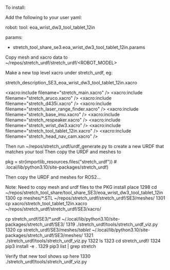 To install:

Add the following to your user yaml:


robot:
  tool: eoa_wrist_dw3_tool_tablet_12in

params:
  - stretch_tool_share_se3.eoa_wrist_dw3_tool_tablet_12in.params



Copy mesh and xacro data to ~/repos/stretch_urdf/stretch_urdf/<ROBOT_MODEL>

Make a new top level xacro under stretch_urdf, eg:

stretch_description_SE3_eoa_wrist_dw3_tool_tablet_12in.xacro

<?xml version="1.0"?>
<robot xmlns:xacro="http://www.ros.org/wiki/xacro" name="stretch">

  <xacro:include filename="stretch_main.xacro" />
  <xacro:include filename="stretch_aruco.xacro" />
  <xacro:include filename="stretch_d435i.xacro" />
  <xacro:include filename="stretch_laser_range_finder.xacro" />
  <xacro:include filename="stretch_base_imu.xacro" />
  <xacro:include filename="stretch_respeaker.xacro" />
  <xacro:include filename="stretch_wrist_dw3.xacro" />
  <xacro:include filename="stretch_tool_tablet_12in.xacro" />
  <xacro:include filename="stretch_head_nav_cam.xacro" />
</robot>



Then run ~/repos/stretch_urdf/urdf_generate.py to create a new URDF that matches your tool
Then copy the URDF and meshes to 

pkg = str(importlib_resources.files("stretch_urdf"))  # .local/lib/python3.10/site-packages/stretch_urdf)

Then copy the URDF and meshes for ROS2...


Note: Need to copy mesh and urdf files to the PKG install place
 1298  cd ~/repos/stretch_tool_share/tool_share_SE3/eoa_wrist_dw3_tool_tablet_12in
 1300  cp meshes/*.STL ~/repos/stretch_urdf/stretch_urdf/SE3/meshes/
 1301  cp xacro/stretch_tool_tablet_12in.xacro ~/repos/stretch_urdf/stretch_urdf/SE3/xacro/

 cp stretch_urdf/SE3/*.urdf ~/.local/lib/python3.10/site-packages/stretch_urdf/SE3/
 1319  ./stretch_urdf/tools/stretch_urdf_viz.py 
 1320  cp stretch_urdf/SE3/meshes/*tablet* ~/.local/lib/python3.10/site-packages/stretch_urdf/SE3/meshes/
 1321  ./stretch_urdf/tools/stretch_urdf_viz.py 
 1322  ls
 1323  cd stretch_urdf/
 1324  pip3 install -e .
 1329  pip3 list | grep stretch

Verify that new tool shows up here
 1330  ./stretch_urdf/tools/stretch_urdf_viz.py 
